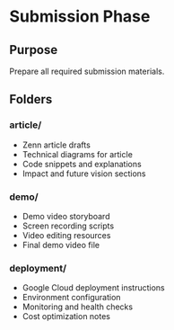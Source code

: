 # Submission Phase

## Purpose
Prepare all required submission materials.

## Folders

### article/
- Zenn article drafts
- Technical diagrams for article
- Code snippets and explanations
- Impact and future vision sections

### demo/
- Demo video storyboard
- Screen recording scripts
- Video editing resources
- Final demo video file

### deployment/
- Google Cloud deployment instructions
- Environment configuration
- Monitoring and health checks
- Cost optimization notes